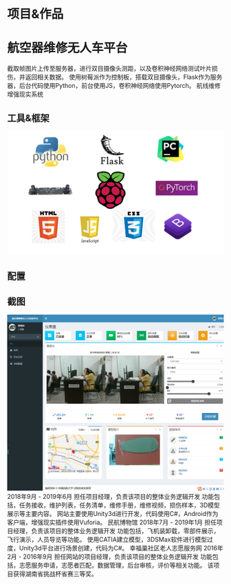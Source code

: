 # 项目&作品
# 航空器维修无人车平台
截取帧图片上传至服务器，进行双目摄像头测距，以及卷积神经网络测试叶片损伤，并返回相关数据。
使用树莓派作为控制板，搭载双目摄像头，Flask作为服务器，后台代码使用Python，前台使用JS，卷积神经网络使用Pytorch。
航线维修增强现实系统
## 工具&框架
![](航空器维修无人车平台/tools.png)
## 配置
## 截图
![](航空器维修无人车平台/index.png)
2018年9月 - 2019年6月
担任项目经理，负责该项目的整体业务逻辑开发
功能包括，任务接收，维护列表，任务清单，维修手册，维修视频，损伤样本，3D模型展示等主要内容。
网站主要使用Unity3d进行开发，代码使用C#，Android作为客户端，增强现实插件使用Vuforia。
民航博物馆
2018年7月 - 2019年1月
担任项目经理，负责该项目的整体业务逻辑开发
功能包括，飞机装卸载，零部件展示，飞行演示，人员导览等功能。
使用CATIA建立模型，3DSMax软件进行模型过度，Unity3d平台进行场景创建，代码为C#。
幸福巢社区老人志愿服务网
2016年2月 - 2016年9月
担任网站的项目经理，负责该项目的整体业务逻辑开发
功能包括，志愿服务申请，志愿者匹配，数据管理，后台审核，评价等相关功能。
该项目获得湖南省挑战杯省赛三等奖。

